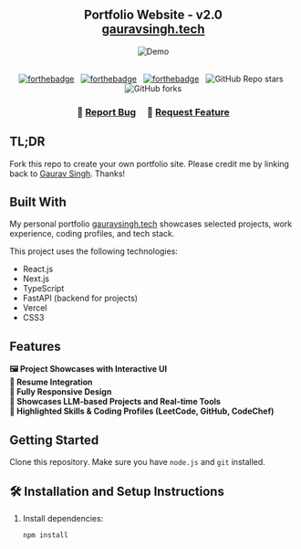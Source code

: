 <h2 align="center">
  Portfolio Website - v2.0<br/>
  <a href="https://portfolio-axle-blazes-projects.vercel.app/" target="_blank">gauravsingh.tech</a>
</h2>
<div align="center">
  <img alt="Demo" src="./Images/portfolio-demo.png" />
</div>

<br/>

<center>

[![forthebadge](https://forthebadge.com/images/badges/built-with-love.svg)](https://forthebadge.com) &nbsp;
[![forthebadge](https://forthebadge.com/images/badges/made-with-javascript.svg)](https://forthebadge.com) &nbsp;
[![forthebadge](https://forthebadge.com/images/badges/open-source.svg)](https://forthebadge.com) &nbsp;
![GitHub Repo stars](https://img.shields.io/github/stars/axel-blaze/portfolio?color=red&logo=github&style=for-the-badge) &nbsp;
![GitHub forks](https://img.shields.io/github/forks/axel-blaze/portfolio?color=red&logo=github&style=for-the-badge)

</center>

<h3 align="center">
    🔹
    <a href="https://github.com/axel-blaze/portfolio/issues">Report Bug</a> &nbsp; &nbsp;
    🔹
    <a href="https://github.com/axel-blaze/portfolio/issues">Request Feature</a>
</h3>

## TL;DR

Fork this repo to create your own portfolio site. Please credit me by linking back to [Gaurav Singh](https://github.com/axel-blaze). Thanks!

## Built With

My personal portfolio <a href="https://portfolio-axle-blazes-projects.vercel.app/" target="_blank">gauravsingh.tech</a> showcases selected projects, work experience, coding profiles, and tech stack.

This project uses the following technologies:

- React.js
- Next.js
- TypeScript
- FastAPI (backend for projects)
- Vercel
- CSS3

## Features

**🖼 Project Showcases with Interactive UI**  
**📄 Resume Integration**  
**📱 Fully Responsive Design**  
**🧠 Showcases LLM-based Projects and Real-time Tools**  
**🧰 Highlighted Skills & Coding Profiles (LeetCode, GitHub, CodeChef)**

## Getting Started

Clone this repository. Make sure you have `node.js` and `git` installed.

## 🛠 Installation and Setup Instructions

1. Install dependencies:  
   ```bash
   npm install
